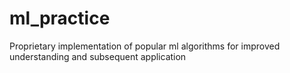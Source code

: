 # ml_practice
Proprietary implementation of popular ml algorithms for improved understanding and subsequent application
